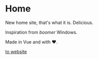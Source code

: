 # Home
New home site, that's what it is.
Delicious.

Inspiration from *boomer* Windows.

Made in Vue and with ❤.

[to website](https://gnowbros.com/home-95)
